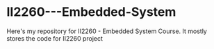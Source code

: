 # II2260---Embedded-System
Here's my repository for II2260 - Embedded System Course. It mostly stores the code for II2260 project
